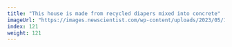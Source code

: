 ```yaml
---
title: "This house is made from recycled diapers mixed into concrete"
imageUrl: "https://images.newscientist.com/wp-content/uploads/2023/05/17171727/SEI_156304590.jpg?width=600"
index: 121
weight: 121
---
```


